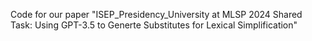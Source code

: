 Code for our paper "ISEP_Presidency_University at MLSP 2024 Shared Task: Using GPT-3.5 to Generte Substitutes for Lexical Simplification"
